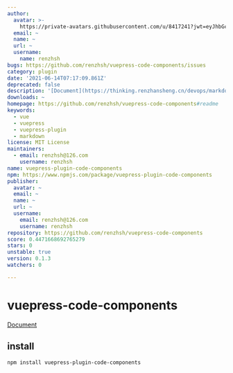 ```yaml
---
author:
  avatar: >-
    https://private-avatars.githubusercontent.com/u/8417241?jwt=eyJhbGciOiJIUzI1NiIsInR5cCI6IkpXVCJ9.eyJpc3MiOiJnaXRodWIuY29tIiwiYXVkIjoicmF3LmdpdGh1YnVzZXJjb250ZW50LmNvbSIsImtleSI6ImtleTEiLCJleHAiOjE3MzQ2NzM0NDAsIm5iZiI6MTczNDY3MjI0MCwicGF0aCI6Ii91Lzg0MTcyNDEifQ.3qxUUgWrXECKc62XrKGhoX6n-icQZp8_J_ewdxQmEZU&v=4
  email: ~
  name: ~
  url: ~
  username:
    name: renzhsh
bugs: https://github.com/renzhsh/vuepress-code-components/issues
category: plugin
date: '2021-06-14T07:17:09.861Z'
deprecated: false
description: '[Document](https://thinking.renzhansheng.cn/devops/markdown/#fiddle)'
downloads: ~
homepage: https://github.com/renzhsh/vuepress-code-components#readme
keywords:
  - vue
  - vuepress
  - vuepress-plugin
  - markdown
license: MIT License
maintainers:
  - email: renzhsh@126.com
    username: renzhsh
name: vuepress-plugin-code-components
npm: https://www.npmjs.com/package/vuepress-plugin-code-components
publisher:
  avatar: ~
  email: ~
  name: ~
  url: ~
  username:
    email: renzhsh@126.com
    username: renzhsh
repository: https://github.com/renzhsh/vuepress-code-components
score: 0.4471668692765279
stars: 0
unstable: true
version: 0.1.3
watchers: 0

---
```


# vuepress-code-components

[Document](https://thinking.renzhansheng.cn/devops/markdown/#fiddle)



## install
```
npm install vuepress-plugin-code-components
```